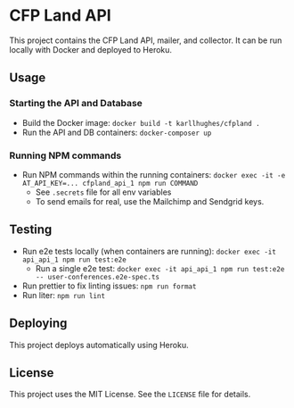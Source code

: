 # CFP Land API

This project contains the CFP Land API, mailer, and collector. It can be run locally with Docker and deployed to Heroku.

## Usage

### Starting the API and Database

- Build the Docker image: `docker build -t karllhughes/cfpland .`
- Run the API and DB containers: `docker-composer up`

### Running NPM commands
- Run NPM commands within the running containers: `docker exec -it -e AT_API_KEY=... cfpland_api_1 npm run COMMAND` 
  - See `.secrets` file for all env variables
  - To send emails for real, use the Mailchimp and Sendgrid keys.

## Testing
- Run e2e tests locally (when containers are running): `docker exec -it api_api_1 npm run test:e2e`
  - Run a single e2e test: `docker exec -it api_api_1 npm run test:e2e -- user-conferences.e2e-spec.ts`
- Run prettier to fix linting issues: `npm run format`
- Run liter: `npm run lint`

## Deploying

This project deploys automatically using Heroku.

## License

This project uses the MIT License. See the `LICENSE` file for details.

